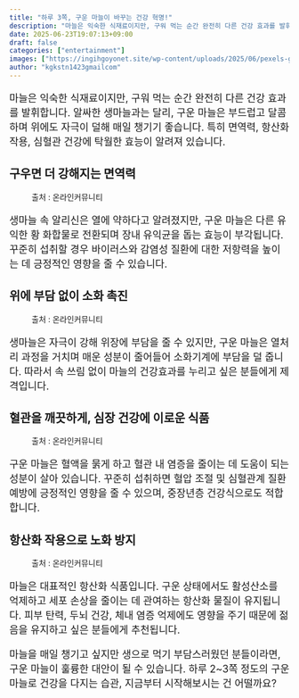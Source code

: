 ```yaml
---
title: "하루 3쪽, 구운 마늘이 바꾸는 건강 혁명!"
description: "마늘은 익숙한 식재료이지만, 구워 먹는 순간 완전히 다른 건강 효과를 발휘합니다. 알싸한 생마늘과는 달리, 구운 마늘은 부드럽고 달콤하며 위에도 자극이 덜해 매일 챙기기 좋습니다. 특히 면역력, 항산화 작용, 심혈관 건강에 탁월한 효능이 알려져 있습니다."
date: 2025-06-23T19:07:13+09:00
draft: false
categories: ["entertainment"]
images: ["https://ingihgoyonet.site/wp-content/uploads/2025/06/pexels-geraud-pfeiffer-6605641-1-683x1024.jpg", "https://ingihgoyonet.site/wp-content/uploads/2025/06/pexels-rdne-10432389-1024x683.jpg", "https://ingihgoyonet.site/wp-content/uploads/2025/06/pexels-roman-odintsov-6585293-1024x683.jpg", "https://ingihgoyonet.site/wp-content/uploads/2025/06/pexels-karolina-grabowska-4022190-1024x683.jpg"]
author: "kgkstn1423gmailcom"
---
```


<p style="font-size:18px">마늘은 익숙한 식재료이지만, 구워 먹는 순간 완전히 다른 건강 효과를 발휘합니다. 알싸한 생마늘과는 달리, 구운 마늘은 부드럽고 달콤하며 위에도 자극이 덜해 매일 챙기기 좋습니다. 특히 면역력, 항산화 작용, 심혈관 건강에 탁월한 효능이 알려져 있습니다.</p> <h2 >구우면 더 강해지는 면역력</h2> <figure ><img src="https://ingihgoyonet.site/wp-content/uploads/2025/06/pexels-geraud-pfeiffer-6605641-1-683x1024.jpg" alt="" style="aspect-ratio:16/9;object-fit:cover"/><figcaption >출처 : 온라인커뮤니티</figcaption></figure> <p style="font-size:18px">생마늘 속 알리신은 열에 약하다고 알려졌지만, 구운 마늘은 다른 유익한 황 화합물로 전환되며 장내 유익균을 돕는 효능이 부각됩니다. 꾸준히 섭취할 경우 바이러스와 감염성 질환에 대한 저항력을 높이는 데 긍정적인 영향을 줄 수 있습니다.</p> <h2 >위에 부담 없이 소화 촉진</h2> <figure ><img src="https://ingihgoyonet.site/wp-content/uploads/2025/06/pexels-rdne-10432389-1024x683.jpg" alt="" style="aspect-ratio:16/9;object-fit:cover"/><figcaption >출처 : 온라인커뮤니티</figcaption></figure> <p style="font-size:18px">생마늘은 자극이 강해 위장에 부담을 줄 수 있지만, 구운 마늘은 열처리 과정을 거치며 매운 성분이 줄어들어 소화기계에 부담을 덜 줍니다. 따라서 속 쓰림 없이 마늘의 건강효과를 누리고 싶은 분들에게 제격입니다.</p> <h2 >혈관을 깨끗하게, 심장 건강에 이로운 식품</h2> <figure ><img src="https://ingihgoyonet.site/wp-content/uploads/2025/06/pexels-roman-odintsov-6585293-1024x683.jpg" alt="" style="aspect-ratio:16/9;object-fit:cover"/><figcaption >출처 : 온라인커뮤니티</figcaption></figure> <p style="font-size:18px">구운 마늘은 혈액을 묽게 하고 혈관 내 염증을 줄이는 데 도움이 되는 성분이 살아 있습니다. 꾸준히 섭취하면 혈압 조절 및 심혈관계 질환 예방에 긍정적인 영향을 줄 수 있으며, 중장년층 건강식으로도 적합합니다.</p> <h2 >항산화 작용으로 노화 방지</h2> <figure ><img src="https://ingihgoyonet.site/wp-content/uploads/2025/06/pexels-karolina-grabowska-4022190-1024x683.jpg" alt="" style="aspect-ratio:16/9;object-fit:cover"/><figcaption >출처 : 온라인커뮤니티</figcaption></figure> <p style="font-size:18px">마늘은 대표적인 항산화 식품입니다. 구운 상태에서도 활성산소를 억제하고 세포 손상을 줄이는 데 관여하는 항산화 물질이 유지됩니다. 피부 탄력, 두뇌 건강, 체내 염증 억제에도 영향을 주기 때문에 젊음을 유지하고 싶은 분들에게 추천됩니다.</p> <p style="font-size:18px">마늘을 매일 챙기고 싶지만 생으로 먹기 부담스러웠던 분들이라면, 구운 마늘이 훌륭한 대안이 될 수 있습니다. 하루 2~3쪽 정도의 구운 마늘로 건강을 다지는 습관, 지금부터 시작해보시는 건 어떨까요?</p>